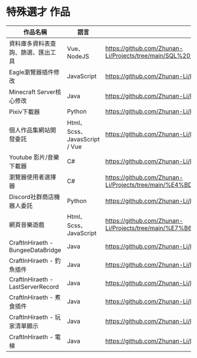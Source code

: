# 特殊選才 作品

| 作品名稱 | 語言 | 連結 |
| ------ | ------ | ------ |
| 資料庫多資料表查詢、篩選、匯出工具 | Vue、NodeJS | https://github.com/Zhunan-Li/Projects/tree/main/SQL%20%E6%9F%A5%E8%A9%A2%E8%88%87%E5%8C%AF%E5%87%BA%E5%B7%A5%E5%85%B7 |
| Eagle瀏覽器插件修改 | JavaScript | https://github.com/Zhunan-Li/Projects/tree/main/Eagle%20Modified |
| Minecraft Server核心修改 | Java | https://github.com/Zhunan-Li/Projects/tree/main/Minecraft%20Server |
| Pixiv下載器 | Python | https://github.com/Zhunan-Li/Projects/tree/main/Pixiv |
| 個人作品集網站開發委託 | Html、Scss、JavasScript / Vue | https://github.com/Zhunan-Li/Projects/tree/main/Porfolio |
| Youtube 影片/音樂下載器 | C# | https://github.com/Zhunan-Li/Projects/tree/main/Youtube%20Downloader |
| 瀏覽器使用者選擇器 | C# | https://github.com/Zhunan-Li/Projects/tree/main/%E4%BD%BF%E7%94%A8%E8%80%85%E9%81%B8%E6%93%87%E5%99%A8 |
| Discord社群商店機器人委託 | Python | https://github.com/Zhunan-Li/Projects/tree/main/%E7%A4%BE%E7%BE%A4%E5%95%86%E5%BA%97 |
| 網頁音樂遊戲 | Html、Scss、JavaScript | https://github.com/Zhunan-Li/Projects/tree/main/%E7%B6%B2%E9%A0%81%E9%9F%B3%E6%A8%82%E9%81%8A%E6%88%B2 |
| CraftInHiraeth - BungeeDataBridge | Java | https://github.com/Zhunan-Li/Projects/tree/main/CraftInHiraeth/BungeeDataBridge |
| CraftInHiraeth - 釣魚插件 | Java | https://github.com/Zhunan-Li/Projects/tree/main/CraftInHiraeth/FIshing |
| CraftInHiraeth - LastServerRecord | Java | https://github.com/Zhunan-Li/Projects/tree/main/CraftInHiraeth/LastServerRecord |
| CraftInHiraeth - 煮食插件 | Java | https://github.com/Zhunan-Li/Projects/tree/main/CraftInHiraeth/RPGCooking |
| CraftInHiraeth - 玩家清單顯示 | Java | https://github.com/Zhunan-Li/Projects/tree/main/CraftInHiraeth/TabList |
| CraftInHiraeth - 電梯 | Java | https://github.com/Zhunan-Li/Projects/tree/main/CraftInHiraeth/%E9%9B%BB%E6%A2%AF |
